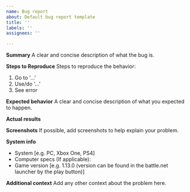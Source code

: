 ```yaml
---
name: Bug report
about: Default bug report template
title: ''
labels: ''
assignees: ''

---
```


**Summary**
A clear and concise description of what the bug is.

**Steps to Reproduce**
Steps to reproduce the behavior:
1. Go to '...'
2. Use/do '...'
4. See error

**Expected behavior**
A clear and concise description of what you expected to happen.

**Actual results**

**Screenshots**
If possible, add screenshots to help explain your problem.

**System info**
 - System [e.g. PC, Xbox One, PS4]
 - Computer specs (If applicable): 
 - Game version [e.g. 1.13.0 (version can be found in the battle.net launcher by the play button)]

**Additional context**
Add any other context about the problem here.
